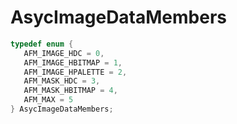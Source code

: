 # AsycImageDataMembers

```C
typedef enum {
   AFM_IMAGE_HDC = 0,
   AFM_IMAGE_HBITMAP = 1,
   AFM_IMAGE_HPALETTE = 2,
   AFM_MASK_HDC = 3,
   AFM_MASK_HBITMAP = 4,
   AFM_MAX = 5
} AsycImageDataMembers;
```
